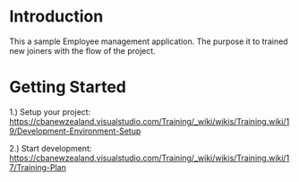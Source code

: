 # Introduction 
This a sample Employee management application. The purpose it to trained new joiners with
the flow of the project.

# Getting Started
 1.) Setup your project:
    https://cbanewzealand.visualstudio.com/Training/_wiki/wikis/Training.wiki/19/Development-Environment-Setup
 
 2.) Start development:
   https://cbanewzealand.visualstudio.com/Training/_wiki/wikis/Training.wiki/17/Training-Plan
